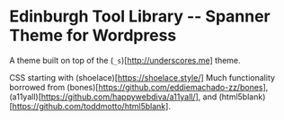 Edinburgh Tool Library -- Spanner Theme for Wordpress
===

A theme built on top of the (`_s`)[http://underscores.me] theme.

CSS starting with (shoelace)[https://shoelace.style/]
Much functionality borrowed from
(bones)[https://github.com/eddiemachado-zz/bones],
(a11yall)[https://github.com/happywebdiva/a11yall/], and
(html5blank)[https://github.com/toddmotto/html5blank].
